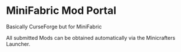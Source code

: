 # MiniFabric Mod Portal
Basically CurseForge but for MiniFabric

All submitted Mods can be obtained automatically via the Minicrafters Launcher.
